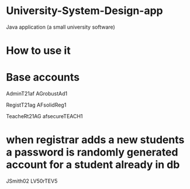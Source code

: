 # University-System-Design-app
Java application (a small university software)

# How to use it

# Base accounts
AdminT21af
AGrobustAd1

RegistT21ag
AFsolidReg1

TeacheRt21AG
afsecureTEACH1

# when registrar adds a new students a password is randomly generated account for a student already in db

JSmith02
LV50rTEV5
